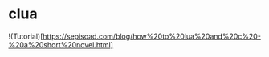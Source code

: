 # clua

!(Tutorial)[https://sepisoad.com/blog/how%20to%20lua%20and%20c%20-%20a%20short%20novel.html]
